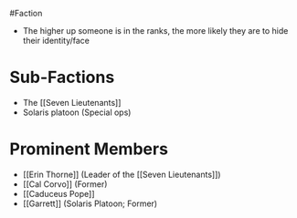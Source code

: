 #Faction
- The higher up someone is in the ranks, the more likely they are to hide their identity/face

# Sub-Factions
- The [[Seven Lieutenants]]
- Solaris platoon (Special ops)

# Prominent Members
- [[Erin Thorne]] (Leader of the [[Seven Lieutenants]])
- [[Cal Corvo]] (Former)
- [[Caduceus Pope]]
- [[Garrett]] (Solaris Platoon; Former)